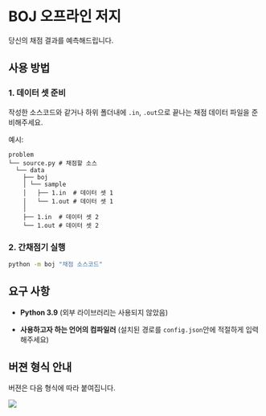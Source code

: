 # BOJ 오프라인 저지

당신의 채점 결과를 예측해드립니다.

## 사용 방법

### 1. 데이터 셋 준비

작성한 소스코드와 같거나 하위 폴더내에 `.in`, `.out`으로 끝나는 채점 데이터 파일을 준비해주세요.

예시:
```
problem
└── source.py # 채점할 소스
  └── data
    ├── boj
    │ └── sample
    │   ├── 1.in  # 데이터 셋 1
    │   └── 1.out # 데이터 셋 1
    │
    ├── 1.in  # 데이터 셋 2
    └── 1.out # 데이터 셋 2
```

### 2. 간채점기 실행

```bash
python -m boj "채점 소스코드"
```

## 요구 사항

* **Python 3.9** (외부 라이브러리는 사용되지 않았음)

* **사용하고자 하는 언어의 컴파일러** (설치된 경로를 `config.json`안에 적절하게 입력해주세요)


## 버젼 형식 안내

버젼은 다음 형식에 따라 붙여집니다.

[![](https://digitalcommunications.wp.st-andrews.ac.uk/files/2017/01/semver03.png)](https://digitalcommunications.wp.st-andrews.ac.uk/2017/03/17/what-our-version-numbers-mean/)
